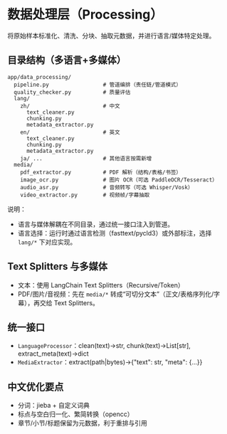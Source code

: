 # 数据处理层（Processing）

将原始样本标准化、清洗、分块、抽取元数据，并进行语言/媒体特定处理。

## 目录结构（多语言+多媒体）

```
app/data_processing/
  pipeline.py                 # 管道编排（责任链/管道模式）
  quality_checker.py          # 质量评估
  lang/
    zh/                       # 中文
      text_cleaner.py
      chunking.py
      metadata_extractor.py
    en/                       # 英文
      text_cleaner.py
      chunking.py
      metadata_extractor.py
    ja/ ...                   # 其他语言按需新增
  media/
    pdf_extractor.py          # PDF 解析（结构/表格/书签）
    image_ocr.py              # 图片 OCR（可选 PaddleOCR/Tesseract）
    audio_asr.py              # 音频转写（可选 Whisper/Vosk）
    video_extractor.py        # 视频帧/字幕抽取
```

说明：

- 语言与媒体解耦在不同目录，通过统一接口注入到管道。
- 语言选择：运行时通过语言检测（fasttext/pycld3）或外部标注，选择 `lang/*` 下对应实现。

## Text Splitters 与多媒体

- 文本：使用 LangChain Text Splitters（Recursive/Token）
- PDF/图片/音视频：先在 `media/*` 转成“可切分文本”（正文/表格序列化/字幕），再交给 Text Splitters。

## 统一接口

- `LanguageProcessor`：clean(text)->str, chunk(text)->List[str], extract_meta(text)->dict
- `MediaExtractor`：extract(path|bytes)->{"text": str, "meta": {...}}

## 中文优化要点

- 分词：jieba + 自定义词典
- 标点与空白归一化、繁简转换（opencc）
- 章节/小节/标题保留为元数据，利于重排与引用
